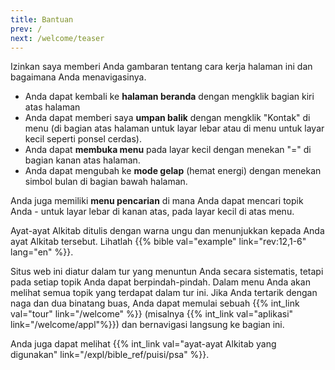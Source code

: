 ```yaml
---
title: Bantuan
prev: /
next: /welcome/teaser
---
```


Izinkan saya memberi Anda gambaran tentang cara kerja halaman ini dan bagaimana Anda menavigasinya.
- Anda dapat kembali ke **halaman beranda** dengan mengklik bagian kiri atas halaman
- Anda dapat memberi saya **umpan balik** dengan mengklik "Kontak" di menu (di bagian atas halaman untuk layar lebar atau di menu untuk layar kecil seperti ponsel cerdas).
- Anda dapat **membuka menu** pada layar kecil dengan menekan "=" di bagian kanan atas halaman.
- Anda dapat mengubah ke **mode gelap** (hemat energi) dengan menekan simbol bulan di bagian bawah halaman.

Anda juga memiliki **menu pencarian** di mana Anda dapat mencari topik Anda - untuk layar lebar di kanan atas, pada layar kecil di atas menu.

Ayat-ayat Alkitab ditulis dengan warna ungu dan menunjukkan kepada Anda ayat Alkitab tersebut. Lihatlah {{% bible val="example" link="rev:12,1-6" lang="en" %}}.

Situs web ini diatur dalam tur yang menuntun Anda secara sistematis, tetapi pada setiap topik Anda dapat berpindah-pindah. Dalam menu Anda akan melihat semua topik yang terdapat dalam tur ini. Jika Anda tertarik dengan naga dan dua binatang buas, Anda dapat memulai sebuah {{% int_link val="tour" link="/welcome" %}} (misalnya {{% int_link val="aplikasi" link="/welcome/appl"%}}) dan bernavigasi langsung ke bagian ini.

Anda juga dapat melihat {{% int_link val="ayat-ayat Alkitab yang digunakan" link="/expl/bible_ref/puisi/psa" %}}.
